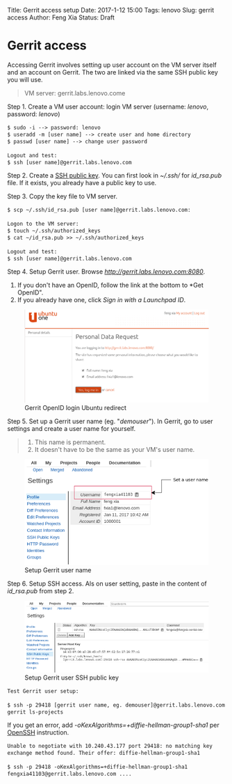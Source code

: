 Title: Gerrit access setup
Date: 2017-1-12 15:00
Tags: lenovo
Slug: gerrit access
Author: Feng Xia
Status: Draft


# Gerrit access

Accessing Gerrit involves setting up user account on the VM server
itself and an account on Gerrit. The two are linked via the same SSH
public key you will use.

  > VM server: gerrit.labs.lenovo.come
  
Step 1. Create a VM user account: login VM server (username: *lenovo*, password: *lenovo*)

```shell
$ sudo -i --> password: lenovo
$ useradd -m [user name] --> create user and home directory
$ passwd [user name] --> change user password

Logout and test:
$ ssh [user name]@gerrit.labs.lenovo.com
```

Step 2. Create a [SSH public key][4]. You can first look in _~/.ssh/_ for _id\_rsa.pub_ file. If it exists, you already have a public key to use.

[4]: https://help.github.com/articles/connecting-to-github-with-ssh/

Step 3. Copy the key file to VM server.

```shell
$ scp ~/.ssh/id_rsa.pub [user name]@gerrit.labs.lenovo.com:

Logon to the VM server:
$ touch ~/.ssh/authorized_keys
$ cat ~/id_rsa.pub >> ~/.ssh/authorized_keys

Logout and test:
$ ssh [user name]@gerrit.labs.lenovo.com
```

Step 4. Setup Gerrit user. Browse _http://gerrit.labs.lenovo.com:8080_. 

1. If you don't have an OpenID, follow the link at the bottom to *Get OpenID".
2. If you already have one, click _Sign in with a Launchpad ID_.
  
<figure class="row">
    <img class="img-responsive center" src="/images/gerrit%20openid%20ubuntu%20redirect.png" />
    <figcaption>Gerrit OpenID login Ubuntu redirect</figcaption>
</figure>

Step 5. Set up a Gerrit user name (eg. "*demouser*"). In Gerrit, go to user settings and create a user name for yourself. 
  > 1. This name is permanent.
  > 2. It doesn't have to be the same as your VM's user name.
  
<figure class="row">
    <img class="img-responsive center" src="/images/gerrit%20user%20setting%20username.png" />
    <figcaption>Setup Gerrit user name</figcaption>
</figure>

Step 6. Setup SSH access. Als on user setting, paste in the content of _id\_rsa.pub_ from step 2.

<figure class="row">
    <img class="img-responsive center" src="/images/gerrit%20user%20setting%20ssh%20key.png" />
    <figcaption>Setup Gerrit user SSH public key</figcaption>
</figure>

```shell
Test Gerrit user setup:

$ ssh -p 29418 [gerrit user name, eg. demouser]@gerrit.labs.lenovo.com gerrit ls-projects
```

If you get an error, add _-oKexAlgorithms=+diffie-hellman-group1-sha1_ per [OpenSSH][5] instruction.

```shell
Unable to negotiate with 10.240.43.177 port 29418: no matching key exchange method found. Their offer: diffie-hellman-group1-sha1

$ ssh -p 29418 -oKexAlgorithms=+diffie-hellman-group1-sha1 fengxia41103@gerrit.labs.lenovo.com ....
```

[5]: https://www.openssh.com/legacy.html
